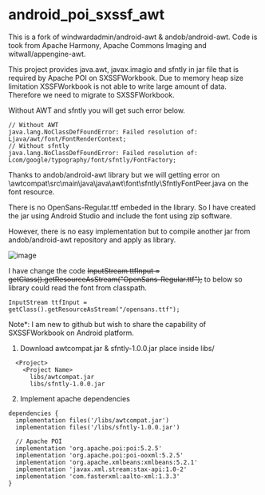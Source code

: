 # android_poi_sxssf_awt

This is a fork of windwardadmin/android-awt & andob/android-awt.
Code is took from Apache Harmony, Apache Commons Imaging and witwall/appengine-awt.

This project provides java.awt, javax.imagio and sfntly in jar file that is required by Apache POI on SXSSFWorkbook.
Due to memory heap size limitation XSSFWorkbook is not able to write large amount of data. Therefore we need to migrate to SXSSFWorkbook. 

Without AWT and sfntly you will get such error below.

````
// Without AWT
java.lang.NoClassDefFoundError: Failed resolution of: Ljava/awt/font/FontRenderContext;
// Without sfntly
java.lang.NoClassDefFoundError: Failed resolution of: Lcom/google/typography/font/sfntly/FontFactory;
````

Thanks to andob/android-awt library but we will getting error on \awtcompat\src\main\java\java\awt\font\sfntly\SfntlyFontPeer.java on the font resource.

There is no OpenSans-Regular.ttf embeded in the library. So I have created the jar using Android Studio and include the font using zip software.

However, there is no easy implementation but to compile another jar from andob/android-awt repository and apply as library.

![image](https://github.com/bkhong87/android_poi_sxssf_awt/assets/16471081/750c0e96-ce54-4474-8490-18b6cb68e9b2)

I have change the code ~~InputStream ttfInput = getClass().getResourceAsStream("OpenSans-Regular.ttf");~~ to below so library could read the font from classpath.
````
InputStream ttfInput = getClass().getResourceAsStream("/opensans.ttf");
````


Note*: I am new to github but wish to share the capability of SXSSFWorkbook on Android platform.

1) Download awtcompat.jar & sfntly-1.0.0.jar place inside libs/
````
  <Project>
    <Project Name>
      libs/awtcompat.jar
      libs/sfntly-1.0.0.jar
````
2) Implement apache dependencies
````
dependencies {
  implementation files('/libs/awtcompat.jar')
  implementation files('/libs/sfntly-1.0.0.jar')

  // Apache POI
  implementation 'org.apache.poi:poi:5.2.5'
  implementation 'org.apache.poi:poi-ooxml:5.2.5'
  implementation 'org.apache.xmlbeans:xmlbeans:5.2.1'
  implementation 'javax.xml.stream:stax-api:1.0-2'
  implementation 'com.fasterxml:aalto-xml:1.3.3'
}
````


